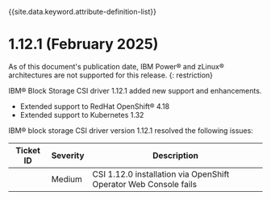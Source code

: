 
{{site.data.keyword.attribute-definition-list}}

# 1.12.1 (February 2025)

As of this document's publication date, IBM Power® and zLinux® architectures are not supported for this release. {: restriction}

IBM® Block Storage CSI driver 1.12.1 added new support and enhancements.
- Extended support to RedHat OpenShift® 4.18
- Extended support to Kubernetes 1.32

IBM® block storage CSI driver version 1.12.1 resolved the following issues:

|Ticket ID|Severity|Description|
|---------|--------|-----------|
| |Medium|CSI 1.12.0 installation via OpenShift Operator Web Console fails|

